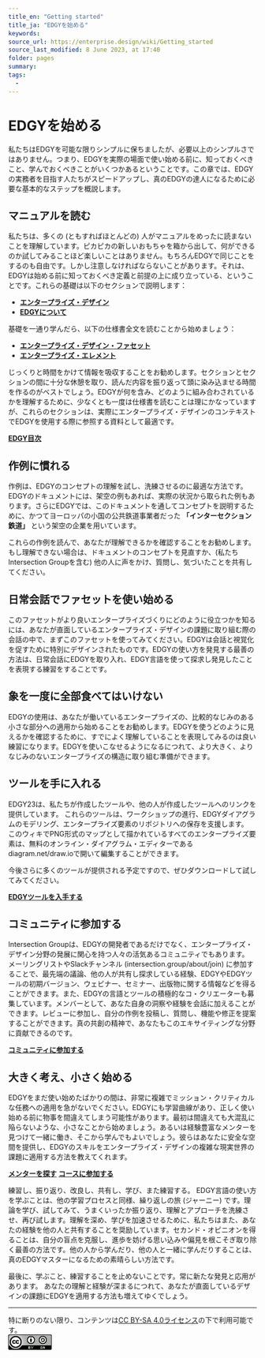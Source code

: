 ```yaml
---
title_en: "Getting started"
title_ja: "EDGYを始める"
keywords: 
source_url: https://enterprise.design/wiki/Getting_started
source_last_modified: 8 June 2023, at 17:40
folder: pages
summary:
tags: 
  - 
---
```

# EDGYを始める
私たちはEDGYを可能な限りシンプルに保ちましたが、必要以上のシンプルさではありません。つまり、EDGYを実際の場面で使い始める前に、知っておくべきこと、学んでおくべきことがいくつかあるということです。この章では、EDGYの実務者を目指す人たちがスピードアップし、真のEDGYの達人になるために必要な基本的なステップを概説します。

## マニュアルを読む
私たちは、多くの (ともすればほとんどの) 人がマニュアルをめったに読まないことを理解しています。ピカピカの新しいおもちゃを箱から出して、何ができるのか試してみることほど楽しいことはありません。もちろんEDGYで同じことをするのも自由です。しかし注意しなければならないことがあります。それは、EDGYは始める前に知っておくべき定義と前提の上に成り立っている、ということです。これらの基礎は以下のセクションで説明します：
- [**エンタープライズ・デザイン**](enterprise_design_ja.md)
- [**EDGYについて**](about_EDGY_ja.md)

基礎を一通り学んだら、以下の仕様書全文を読むことから始めましょう：
- [**エンタープライズ・デザイン・ファセット**](enterprise_design_facets_ja/enterprise_design_facets_ja.md)
- [**エンタープライズ・エレメント**](./enterprise_elements_ja/eneterprise_elements_ja.md)

じっくりと時間をかけて情報を吸収することをお勧めします。セクションとセクションの間に十分な休憩を取り、読んだ内容を振り返って頭に染み込ませる時間を作るのがベストでしょう。EDGYが何を含み、どのように組み合わされているかを理解するために、少なくとも一度は仕様書を読むことは理にかなっていますが、これらのセクションは、実際にエンタープライズ・デザインのコンテキストでEDGYを使用する際に参照する資料として最適です。

[**EDGY目次**](sitemap_ja.md)

## 作例に慣れる
作例は、EDGYのコンセプトの理解を試し、洗練させるのに最適な方法です。EDGYのドキュメントには、架空の例もあれば、実際の状況から取られた例もあります。さらにEDGYでは、このドキュメントを通してコンセプトを説明するために、かつてヨーロッパの小国の公共鉄道事業者だった **「インターセクション鉄道」** という架空の企業を用いています。

これらの作例を読んで、あなたが理解できるかを確認することをお勧めします。もし理解できない場合は、ドキュメントのコンセプトを見直すか、(私たちIntersection Groupを含む) 他の人に声をかけ、質問し、気づいたことを共有してください。

## 日常会話でファセットを使い始める
このファセットがより良いエンタープライズづくりにどのように役立つかを知るには、あなたが直面しているエンタープライズ・デザインの課題に取り組む際の会話の中で、まずこのファセットを使ってみてください。EDGYは会話と視覚化を促すために特別にデザインされたものです。EDGYの使い方を発見する最善の方法は、日常会話にEDGYを取り入れ、EDGY言語を使って探求し発見したことを表現する練習をすることです。

## 象を一度に全部食べてはいけない
EDGYの使用は、あなたが働いているエンタープライズの、比較的なじみのある小さな部分への適用から始めることをお勧めします。EDGYを使うどのように見えるかを確認するために、すでによく理解していることを表現してみるのは良い練習になります。EDGYを使いこなせるようになるにつれて、より大きく、よりなじみのないエンタープライズの構造に取り組む準備ができます。

## ツールを手に入れる
EDGY23は、私たちが作成したツールや、他の人が作成したツールへのリンクを提供しています。 これらのツールは、ワークショップの進行、EDGYダイアグラムのモデリング、エンタープライズ要素のリポジトリへの保存を支援します。 このウィキでPNG形式のマップとして描かれているすべてのエンタープライズ要素は、無料のオンライン・ダイアグラム・エディターであるdiagram.net/draw.ioで開いて編集することができます。

今後さらに多くのツールが提供される予定ですので、ぜひダウンロードして試してみてください。

[**EDGYツールを入手する**](./tools_ja/tools_ja.md)

## コミュニティに参加する
Intersection Groupは、EDGYの開発者であるだけでなく、エンタープライズ・デザイン分野の発展に関心を持つ人々の活気あるコミュニティでもあります。 メーリングリストやSlackチャンネル (intersection.group/about/join) に参加することで、最先端の議論、他の人が共有し探求している経験、EDGYやEDGYツールの初期バージョン、ウェビナー、セミナー、出版物に関する情報などを得ることができます。また、EDGYの言語とツールの積極的なコ・クリエーターも募集しています。メンバーとして、あなた自身の洞察や経験を会話に加えることができます。レビューに参加し、自分の作例を投稿し、質問し、機能や修正を提案することができます。真の共創の精神で、あなたもこのエキサイティングな分野に貢献できるのです。

[**コミュニティに参加する**](https://intersection.group/about/join)

## 大きく考え、小さく始める
EDGYをまだ使い始めたばかりの間は、非常に複雑でミッション・クリティカルな任務への適用を急がないでください。EDGYにも学習曲線があり、正しく使い始める前に物事を間違えてしまう可能性があります。最初は間違えても大混乱に陥らないような、小さなことから始めましょう。あるいは経験豊富なメンターを見つけて一緒に働き、そこから学んでもよいでしょう。彼らはあなたに安全な空間を提供し、EDGYのスキルをエンタープライズ・デザインの複雑な現実世界の課題に適用する方法を教えてくれます。

[**メンターを探す**](https://intersection.group/learning/mentoring)
[**コースに参加する**](https://intersection.group/learning/intersection-academy)

練習し、振り返り、改良し、共有し、学び、また練習する。 EDGY言語の使い方を学ぶことは、他の学習プロセスと同様、繰り返しの旅 (ジャーニー) です。理論を学び、試してみて、うまくいったか振り返り、理解とアプローチを洗練させ、再び試します。理解を深め、学びを加速させるために、私たちはまた、あなたの経験を他の人と共有することを奨励しています。セカンド・オピニオンを得ることは、自分の盲点を克服し、進歩を妨げる思い込みや偏見を根こそぎ取り除く最善の方法です。他の人から学んだり、他の人と一緒に学んだりすることは、真のEDGYマスターになるための素晴らしい方法です。

最後に、学ぶこと、練習することを止めないことです。常に新たな発見と応用があります。 あなたの理解と経験が深まるにつれて、あなたが直面しているデザインの課題にEDGYを適用する方法も増えてゆくでしょう。

---
特に断りのない限り、コンテンツは[CC BY-SA 4.0ライセンス](./license_ja.md)の下で利用可能です。
<br><a href="./license_ja.md"> <img src="https://github.com/Yoshiyuki-iasa/EDGY23_ja/blob/main/media/cc.png?raw=true" alt="CC logo"></a>

